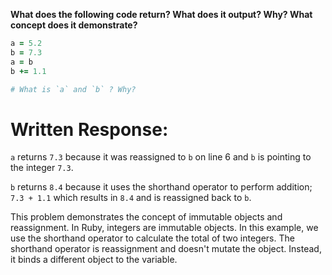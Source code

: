 **What does the following code return? What does it output? Why? What concept does it demonstrate?**

```ruby
a = 5.2
b = 7.3
a = b
b += 1.1

# What is `a` and `b` ? Why?
```

# Written Response:

`a` returns `7.3` because it was reassigned to `b` on line 6 and `b` is pointing to the integer `7.3`. 

`b` returns `8.4` because it uses the shorthand operator to perform addition; `7.3 + 1.1` which results in `8.4` and is reassigned back to `b`.

This problem demonstrates the concept of immutable objects and reassignment. In Ruby, integers are immutable objects. In this example, we use the shorthand operator to calculate the total of two integers. The shorthand operator is reassignment and doesn't mutate the object. Instead, it binds a different object to the variable.

